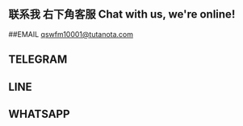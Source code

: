 ## 联系我 右下角客服  Chat with us, we're online!


<script src="//code.jivosite.com/widget/HRc5jxcFGw" async></script>


##EMAIL qswfm10001@tutanota.com
## TELEGRAM 
## LINE
## WHATSAPP

